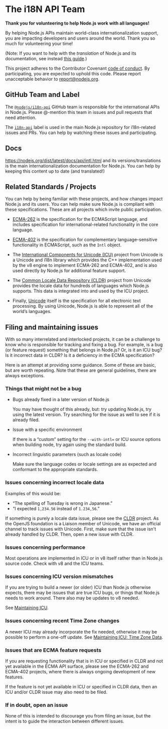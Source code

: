 # The i18N API Team

**Thank you for volunteering to help Node.js work with all languages!**

By helping Node.js APIs maintain world-class internationalization support,
you are impacting developers and users around the world.
Thank you so much for volunteering your time!

(Note: If you want to help with the _translation_ of Node.js and its documentation,
see instead [this guide](./GETTING_STARTED.md).)

This project adheres to the Contributor Covenant [code of conduct](https://github.com/nodejs/admin/blob/main/CODE_OF_CONDUCT.md). By participating, you are expected to uphold this code. Please report unacceptable behavior to report@nodejs.org.

## GitHub Team and Label

The [`@nodejs/i18n-api`](https://github.com/orgs/nodejs/teams/i18n-api)
GitHub team is responsible for the international APIs in Node.js. Please
@-mention this team in issues and pull requests that need attention.

The [`i18n-api`](https://github.com/nodejs/node/labels/i18n-api) label is
used in the main Node.js repository for i18n-related issues and PRs.
You can help by watching these issues and participating.

## Docs

<https://nodejs.org/dist/latest/docs/api/intl.html> and its versions/translations
is the main internationalization documentation for Node.js.
You can help by keeping this content up to date (and translated!)

## Related Standards / Projects

You can help by being familiar with these projects, and how changes impact Node.js
and its users. You can help make sure Node.js is compliant with these specifications.
These are all projects which invite public participation.

- [ECMA-262](https://tc39.github.io/ecma262/) is the specification for the
ECMAScript language, and includes specification for international-related
functionality in the core language.

- [ECMA-402](https://tc39.github.io/ecma402/) is the specification for
complementary language-sensitive functionality in ECMAScript, such as the
`Intl` object.

- The [International Components for Unicode (ICU)](http://site.icu-project.org/)
project from Unicode is a Unicode and i18n library which provides the C++
implementation used by the v8 engine to implement ECMA-262 and ECMA-402, and is
also used directly by Node.js for additional feature support.

- The [Common Locale Data Repository (CLDR)](http://cldr.unicode.org)
project from Unicode provides the locale data for hundreds of languages which
Node.js supports.  This data is integrated into and used by the ICU project.

- Finally, [Unicode](https://www.unicode.org) itself is the specification for
all electronic text processing. By using Unicode, Node.js is able to represent
all of the world’s languages.

## Filing and maintaining issues

With so many interrelated and interlocked projects, it can be a challenge to know
who is responsible for tracking and fixing a bug. For example, is a bug (or feature
request) something that belongs in Node.js? Or, is it an ICU bug? Is it incorrect
data in CLDR? Is it a deficiency in the ECMA specification?

Here is an attempt at providing some guidance.
Some of these are basic, but are worth repeating.
Note that these are general guidelines, there are always
exceptions.

### Things that might not be a bug

- Bugs already fixed in a later version of Node.js

    You may have thought of this already, but: try updating Node.js,
    try using the latest version. Try searching for the issue as well
    to see if it is already filed.

- Issue with a specific environment

    If there is a “custom” setting for the `--with-intl=` or ICU source
    options when building node, try again using the standard build.

- Incorrect linguistic parameters (such as locale code)

    Make sure the language codes or locale settings are as expected
    and conformant to the appropriate standards.

### Issues concerning incorrect locale data

Examples of this would be:

- “The spelling of Tuesday is wrong in Japanese.”
- “I expected `1,234.56` instead of `1.234,56`.”

If something is purely a locale data issue, please
see the [CLDR](http://cldr.unicode.org) project. As
the OpenJS foundation is a Liaison member of Unicode,
we have an official channel to track issues with Unicode. First, make sure
that the issue isn't already handled by CLDR. Then, open a new issue with
CLDR.

### Issues concerning performance

Most operations are implemented in ICU or in v8 itself rather than in Node.js
source code. Check with v8 and the ICU teams.

### Issues concerning ICU version mismatches

If you are trying to build a newer (or older) ICU than Node.js otherwise expects,
there may be issues that are true ICU bugs, or things that Node.js needs to work
around. There also may be updates to v8 needed.

See [Maintaining ICU](https://github.com/nodejs/node/blob/master/doc/guides/maintaining-icu.md).

### Issues concerning recent Time Zone changes

A newer ICU may already
incorporate the fix needed, otherwise it may be possible to perform a one-off
update.
See [Maintaining ICU: Time Zone Data](https://github.com/nodejs/node/blob/master/doc/guides/maintaining-icu.md#time-zone-data).

### Issues that are ECMA feature requests

If you are requesting functionality that is in ICU or specified in CLDR and not
yet available in the ECMA API surface, please see the ECMA-262 and ECMA-402
projects, where there is always ongoing development of new features.

If the feature is not yet available in ICU or specified in CLDR data, then
an ICU and/or CLDR issue may also need to be filed.

### If in doubt, open an issue

None of this is intended to discourage you from filing an issue,
but the intent is to guide the interaction between different issues.
